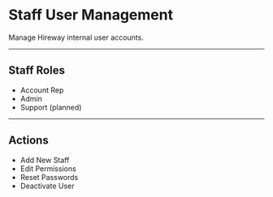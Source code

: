 # Staff User Management

Manage Hireway internal user accounts.

---

## Staff Roles

- Account Rep
- Admin
- Support (planned)

---

## Actions

- Add New Staff
- Edit Permissions
- Reset Passwords
- Deactivate User
